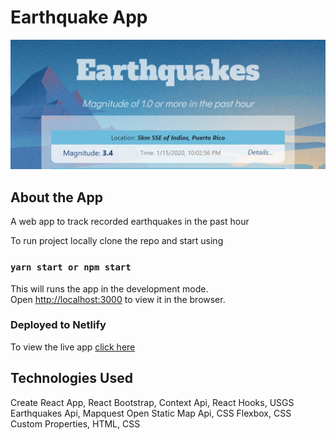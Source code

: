 # Earthquake App

![home page](screen_shot.jpg)

## About the App

A web app to track recorded earthquakes in the past hour

To run project locally clone the repo and start using

### `yarn start or npm start`

This will runs the app in the development mode.<br />
Open [http://localhost:3000](http://localhost:3000) to view it in the browser.

### Deployed to Netlify

To view the live app [click here](https://modest-brahmagupta-5e8b2e.netlify.com/)

## Technologies Used

Create React App, React Bootstrap, Context Api, React Hooks, USGS Earthquakes Api, Mapquest Open Static Map Api, CSS Flexbox, CSS Custom Properties, HTML, CSS
